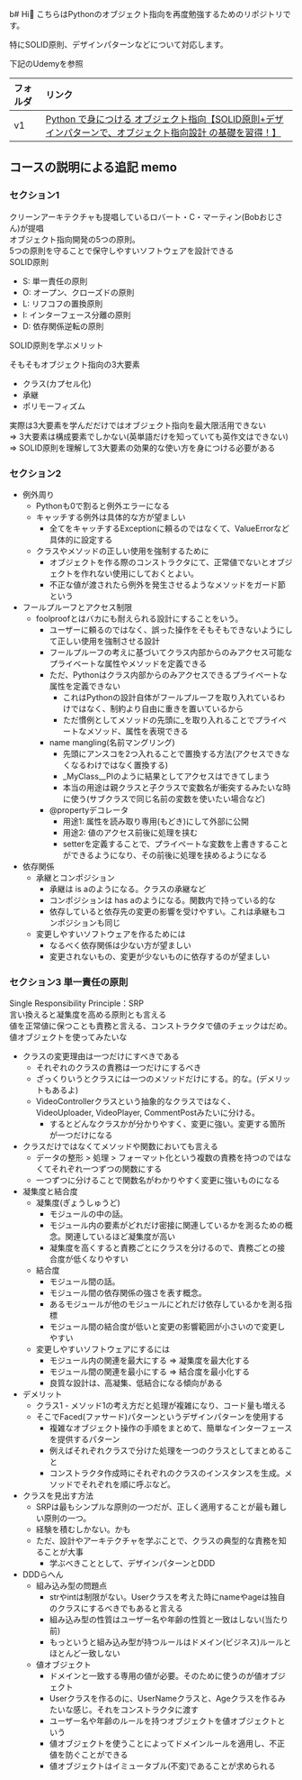 b# Hi👋 こちらはPythonのオブジェクト指向を再度勉強するためのリポジトリです。

特にSOLID原則、デザインパターンなどについて対応します。

下記のUdemyを参照

| フォルダ | リンク |
|:-----------|:------------|
| v1       | [Python で身につける オブジェクト指向【SOLID原則+デザインパターンで、オブジェクト指向設計 の基礎を習得！】](https://www.udemy.com/course/python-solid-design-pattern/)  |


## コースの説明による追記 memo

### セクション1
クリーンアーキテクチャも提唱しているロバート・C・マーティン(Bobおじさん)が提唱<br>
オブジェクト指向開発の5つの原則。<br>
5つの原則を守ることで保守しやすいソフトウェアを設計できる<br>
SOLID原則
- S: 単一責任の原則
- O: オープン、クローズドの原則
- L: リフコフの置換原則
- I: インターフェース分離の原則
- D: 依存関係逆転の原則

SOLID原則を学ぶメリット

そもそもオブジェクト指向の3大要素
- クラス(カプセル化)
- 承継
- ポリモーフィズム

実際は3大要素を学んだだけではオブジェクト指向を最大限活用できない<br>
=> 3大要素は構成要素でしかない(英単語だけを知っていても英作文はできない)<br>
=> SOLID原則を理解して3大要素の効果的な使い方を身につける必要がある


### セクション2
- 例外周り
  - Pythonも0で割ると例外エラーになる
  - キャッチする例外は具体的な方が望ましい
    - 全てをキャッチするExceptionに頼るのではなくて、ValueErrorなど具体的に設定する
  - クラスやメソッドの正しい使用を強制するために
    - オブジェクトを作る際のコンストラクタにて、正常値でないとオブジェクトを作れない使用にしておくとよい。
    - 不正な値が渡されたら例外を発生させるようなメソッドをガード節という
- フールプルーフとアクセス制限
  - foolproofとはバカにも耐えられる設計にすることをいう。
    - ユーザーに頼るのではなく、誤った操作をそもそもできないようにして正しい使用を強制させる設計
    - フールプルーフの考えに基づいてクラス内部からのみアクセス可能なプライベートな属性やメソッドを定義できる
    - ただ、Pythonはクラス内部からのみアクセスできるプライペートな属性を定義できない
      - これはPythonの設計自体がフールプルーフを取り入れているわけではなく、制約より自由に重きを置いているから
      - ただ慣例としてメソッドの先頭に_を取り入れることでプライペートなメソッド、属性を表現できる
    - name mangling(名前マングリング)
      - 先頭にアンスコを2つ入れることで置換する方法(アクセスできなくなるわけではなく置換する)
      - _MyClass__PIのように結果としてアクセスはできてしまう
      - 本当の用途は親クラスと子クラスで変数名が衝突するみたいな時に使う(サブクラスで同じ名前の変数を使いたい場合など)
    - @propertyデコレータ
      - 用途1: 属性を読み取り専用(もどき)にして外部に公開
      - 用途2: 値のアクセス前後に処理を挟む
      - setterを定義することで、プライペートな変数を上書きすることができるようになり、その前後に処理を挟めるようになる
- 依存関係
  - 承継とコンポジション
    - 承継は is aのようになる。クラスの承継など
    - コンポジションは has aのようになる。関数内で持っている的な
    - 依存していると依存先の変更の影響を受けやすい。これは承継もコンポジションも同じ
  - 変更しやすいソフトウェアを作るためには
    - なるべく依存関係は少ない方が望ましい
    - 変更されないもの、変更が少ないものに依存するのが望ましい

### セクション3 単一責任の原則
Single Responsibility Principle：SRP<br>
言い換えると凝集度を高める原則とも言える<br>
値を正常値に保つことも責務と言える、コンストラクタで値のチェックはだめ。値オブジェクトを使ってみたいな

- クラスの変更理由は一つだけにすべきである
  - それぞれのクラスの責務は一つだけにするべき
  - ざっくりいうとクラスには一つのメソッドだけにする。的な。(デメリットもあるよ)
  - VideoControllerクラスという抽象的なクラスではなく、VideoUploader, VideoPlayer, CommentPostみたいに分ける。
    - するとどんなクラスかが分かりやすく、変更に強い。変更する箇所が一つだけになる
- クラスだけではなくてメソッドや関数においても言える
  - データの整形 > 処理 > フォーマット化という複数の責務を持つのではなくてそれぞれ一つずつの関数にする
  - 一つずつに分けることで関数名がわかりやすく変更に強いものになる
- 凝集度と結合度
  - 凝集度(ぎょうしゅうど)
    - モジュールの中の話。
    - モジュール内の要素がどれだけ密接に関連しているかを測るための概念。関連しているほど凝集度が高い
    - 凝集度を高くすると責務ごとにクラスを分けるので、責務ごとの接合度が低くなりやすい
  - 結合度
    - モジュール間の話。
    - モジュール間の依存関係の強さを表す概念。
    - あるモジュールが他のモジュールにどれだけ依存しているかを測る指標
    - モジュール間の結合度が低いと変更の影響範囲が小さいので変更しやすい
  - 変更しやすいソフトウェアにするには
    - モジュール内の関連を最大にする => 凝集度を最大化する
    - モジュール間の関連を最小にする => 結合度を最小化する
    - 良質な設計は、高凝集、低結合になる傾向がある
- デメリット
  - クラス1 - メソッド1の考え方だと処理が複雑になり、コード量も増える
  - そこでFaced(ファサード)パターンというデザインパターンを使用する
    - 複雑なオブジェクト操作の手順をまとめて、簡単なインターフェースを提供するパターン
    - 例えばそれぞれクラスで分けた処理を一つのクラスとしてまとめること
    - コンストラクタ作成時にそれぞれのクラスのインスタンスを生成。メソッドでそれぞれを順に呼ぶなど。
- クラスを見出す方法
  - SRPは最もシンプルな原則の一つだが、正しく適用することが最も難しい原則の一つ。
  - 経験を積むしかない。かも
  - ただ、設計やアーキテクチャを学ぶことで、クラスの典型的な責務を知ることが大事
    - 学ぶべきこととして、デザインパターンとDDD
- DDDらへん
  - 組み込み型の問題点
    - strやintは制限がない。Userクラスを考えた時にnameやageは独自のクラスにするべきでもあると言える
    - 組み込み型の性質はユーザー名や年齢の性質と一致はしない(当たり前)
    - もっというと組み込み型が持つルールはドメイン(ビジネス)ルールとほとんど一致しない
  - 値オブジェクト
    - ドメインと一致する専用の値が必要。そのために使うのが値オブジェクト
    - Userクラスを作るのに、UserNameクラスと、Ageクラスを作るみたいな感じ。それをコンストラクタに渡す
    - ユーザー名や年齢のルールを持つオブジェクトを値オブジェクトという
    - 値オブジェクトを使うことによってドメインルールを適用し、不正値を防ぐことができる
    - 値オブジェクトはイミュータブル(不変)であることが求められる

